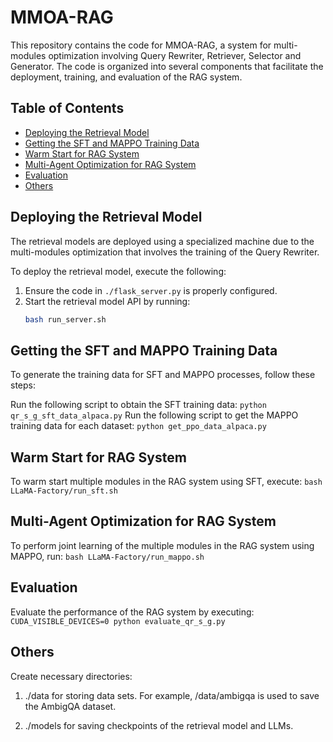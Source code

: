 # MMOA-RAG

This repository contains the code for MMOA-RAG, a system for multi-modules optimization involving Query Rewriter, Retriever, Selector and Generator. The code is organized into several components that facilitate the deployment, training, and evaluation of the RAG system.

## Table of Contents

- [Deploying the Retrieval Model](#deploying-the-retrieval-model)
- [Getting the SFT and MAPPO Training Data](#getting-the-sft-and-mappo-training-data)
- [Warm Start for RAG System](#warm-start-for-rag-system)
- [Multi-Agent Optimization for RAG System](#multi-agent-optimization-for-rag-system)
- [Evaluation](#evaluation)
- [Others](#others)

## Deploying the Retrieval Model

The retrieval models are deployed using a specialized machine due to the multi-modules optimization that involves the training of the Query Rewriter.

To deploy the retrieval model, execute the following:

1. Ensure the code in `./flask_server.py` is properly configured.
2. Start the retrieval model API by running:
   ```bash
   bash run_server.sh

## Getting the SFT and MAPPO Training Data
To generate the training data for SFT and MAPPO processes, follow these steps:

Run the following script to obtain the SFT training data:
`python qr_s_g_sft_data_alpaca.py`
Run the following script to get the MAPPO training data for each dataset:
`python get_ppo_data_alpaca.py`

## Warm Start for RAG System
To warm start multiple modules in the RAG system using SFT, execute:
`bash LLaMA-Factory/run_sft.sh`

## Multi-Agent Optimization for RAG System
To perform joint learning of the multiple modules in the RAG system using MAPPO, run:
`bash LLaMA-Factory/run_mappo.sh`

## Evaluation
Evaluate the performance of the RAG system by executing:
`CUDA_VISIBLE_DEVICES=0 python evaluate_qr_s_g.py`

## Others
Create necessary directories: 
1. ./data for storing data sets. For example, /data/ambigqa is used to save the AmbigQA dataset.

2. ./models for saving checkpoints of the retrieval model and LLMs.
